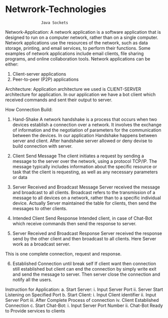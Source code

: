 # Netwrork-Technologies
					Java Sockets

Network-Application:
	A network application is a software application that is designed to run on a computer network, rather than on a single computer. Network applications use the resources of the network, such as data storage, printing, and email services, to perform their functions. Some examples of network applications include email clients, file sharing programs, and online collaboration tools. Network applications can be either: 
1.	Client-server applications
2.	Peer-to-peer (P2P) applications

Architecture:
	Application architecture we used is CLIENT-SERVER architecture for application. In our application we have a bot client which received commands and sent their output to server.

How Connection Build:
1.	Hand-Shake
A network handshake is a process that occurs when two devices establish a connection over a network. It involves the exchange of information and the negotiation of parameters for the communication between the devices.
In our application Handshake happens between server and client. After handshake server allowed or deny devise to build connection with server.

2.	Client Send Message
The client initiates a request by sending a message to the server over the network, using a protocol TCP/IP. The message typically includes information about the specific resource or task that the client is requesting, as well as any necessary parameters or data 

3.	Server Received and Broadcast Message
Server received the message and broadcast to all clients. Broadcast refers to the transmission of a message to all devices on a network, rather than to a specific individual device. Actually Server maintained the table for clients, then send the messages to other clients.

4.	Intended Client Send Response
Intended client, in case of Chat-Bot which receive commands then send the response to server.
 
5.	Server Received and Broadcast Response 
Server received the response send by the other client and then broadcast to all clients. Here Server work as a broadcast server.

This is one complete connection, request and response.

6.	Established Connection until break self
If client want then connection still established but client can end the connection by simply write exit and send the message to server. Then server close the connection and notify all the users.


Instruction for Application:
a.	Start Server:
i.	Input Server Port
ii.	Server Start Listening on Specified Port
b.	Start Client:
i.	Input Client identifier
ii.	Input Server Port
iii.	After Complete Process of connection
iv.	Client Established Connection
c.	Start Chat-Bot:
i.	Input Server Port Number
ii.	Chat-Bot Ready to Provide services to clients
